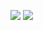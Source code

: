 


![](https://raw.githubusercontent.com/MusiurAlam/github-stats-transparent/output/generated/overview.svg)
![](https://raw.githubusercontent.com/MusiurAlam/github-stats-transparent/output/generated/languages.svg)
